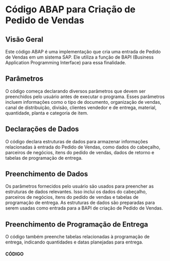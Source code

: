 # Código ABAP para Criação de Pedido de Vendas

## Visão Geral

Este código ABAP é uma implementação que cria uma entrada de Pedido de Vendas em um sistema SAP. Ele utiliza a função de BAPI (Business Application Programming Interface) para essa finalidade.
## Parâmetros

O código começa declarando diversos parâmetros que devem ser preenchidos pelo usuário antes de executar o programa. Esses parâmetros incluem informações como o tipo de documento, organização de vendas, canal de distribuição, divisão, clientes vendedor e de entrega, material, quantidade, planta e categoria de item.

## Declarações de Dados

O código declara estruturas de dados para armazenar informações relacionadas à entrada do Pedido de Vendas, como dados do cabeçalho, parceiros de negócios, itens do pedido de vendas, dados de retorno e tabelas de programação de entrega.

## Preenchimento de Dados

Os parâmetros fornecidos pelo usuário são usados para preencher as estruturas de dados relevantes. Isso inclui os dados do cabeçalho, parceiros de negócios, itens do pedido de vendas e tabelas de programação de entrega. As estruturas de dados são preparadas para serem usadas como entrada para a BAPI de criação de Pedido de Vendas.


## Preenchimento de Programação de Entrega

O código também preenche tabelas relacionadas à programação de entrega, indicando quantidades e datas planejadas para entrega.

#### CÓDIGO



